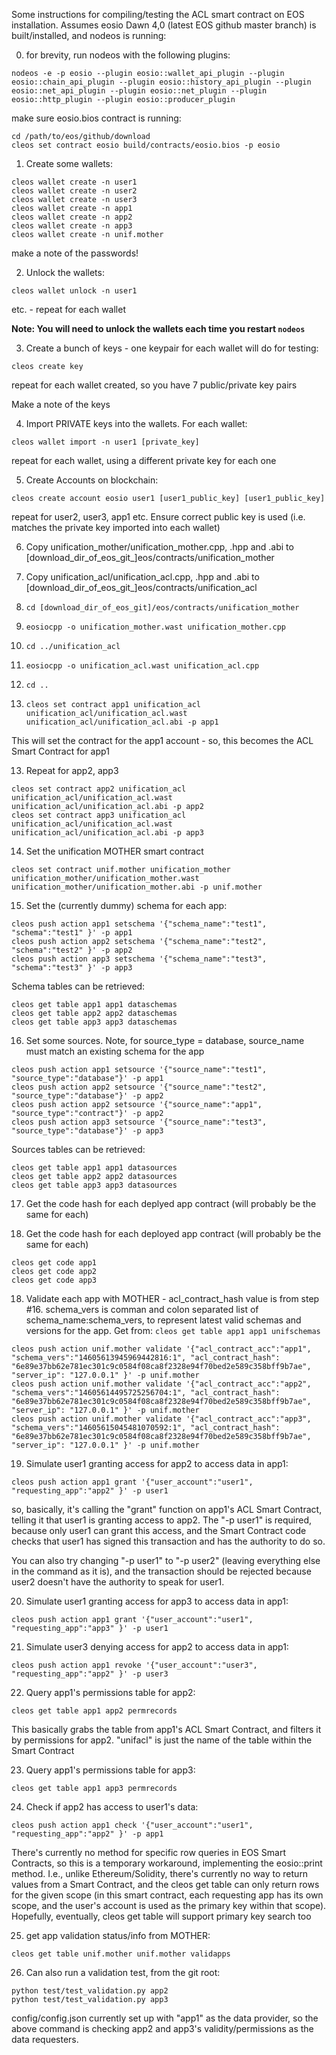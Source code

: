 Some instructions for compiling/testing the ACL smart contract on EOS installation. Assumes eosio Dawn 4,0 (latest EOS github master branch) is built/installed, and nodeos is running:

0) for brevity, run nodeos with the following plugins:
```
nodeos -e -p eosio --plugin eosio::wallet_api_plugin --plugin eosio::chain_api_plugin --plugin eosio::history_api_plugin --plugin eosio::net_api_plugin --plugin eosio::net_plugin --plugin eosio::http_plugin --plugin eosio::producer_plugin
```

make sure eosio.bios contract is running:

```
cd /path/to/eos/github/download
cleos set contract eosio build/contracts/eosio.bios -p eosio
```

1) Create some wallets:
```
cleos wallet create -n user1
cleos wallet create -n user2
cleos wallet create -n user3
cleos wallet create -n app1
cleos wallet create -n app2
cleos wallet create -n app3
cleos wallet create -n unif.mother
```

make a note of the passwords!

2) Unlock the wallets:

```
cleos wallet unlock -n user1
```
etc. - repeat for each wallet

__Note: You will need to unlock the wallets each time you restart `nodeos`__

3) Create a bunch of keys - one keypair for each wallet will do for testing:
```
cleos create key
```

repeat for each wallet created, so you have 7 public/private key pairs

Make a note of the keys

4) Import PRIVATE keys into the wallets. For each wallet:

```
cleos wallet import -n user1 [private_key]
```

repeat for each wallet, using a different private key for each one

5) Create Accounts on blockchain:
```
cleos create account eosio user1 [user1_public_key] [user1_public_key]
```

repeat for user2, user3, app1 etc. Ensure correct public key is used (i.e. matches the private key imported into each wallet)

6) Copy unification_mother/unification_mother.cpp, .hpp and .abi to [download_dir_of_eos_git_]eos/contracts/unification_mother

7) Copy unification_acl/unification_acl.cpp, .hpp and .abi to [download_dir_of_eos_git_]eos/contracts/unification_acl

7) `cd [download_dir_of_eos_git]/eos/contracts/unification_mother`

8) `eosiocpp -o unification_mother.wast unification_mother.cpp`

9) `cd ../unification_acl`

10) `eosiocpp -o unification_acl.wast unification_acl.cpp`

11) `cd ..`

12) `cleos set contract app1 unification_acl unification_acl/unification_acl.wast unification_acl/unification_acl.abi -p app1`

This will set the contract for the app1 account - so, this becomes the ACL Smart Contract for app1

13) Repeat for app2, app3
```
cleos set contract app2 unification_acl unification_acl/unification_acl.wast unification_acl/unification_acl.abi -p app2
cleos set contract app3 unification_acl unification_acl/unification_acl.wast unification_acl/unification_acl.abi -p app3
```

14) Set the unification MOTHER smart contract
```
cleos set contract unif.mother unification_mother unification_mother/unification_mother.wast unification_mother/unification_mother.abi -p unif.mother
```

15) Set the (currently dummy) schema for each app:
```
cleos push action app1 setschema '{"schema_name":"test1", "schema":"test1" }' -p app1
cleos push action app2 setschema '{"schema_name":"test2", "schema":"test2" }' -p app2
cleos push action app3 setschema '{"schema_name":"test3", "schema":"test3" }' -p app3
```

Schema tables can be retrieved:

```
cleos get table app1 app1 dataschemas
cleos get table app2 app2 dataschemas
cleos get table app3 app3 dataschemas
```

16) Set some sources. Note, for source_type = database, source_name must match an existing schema for the app
```
cleos push action app1 setsource '{"source_name":"test1", "source_type":"database"}' -p app1
cleos push action app2 setsource '{"source_name":"test2", "source_type":"database"}' -p app2
cleos push action app2 setsource '{"source_name":"app1", "source_type":"contract"}' -p app2
cleos push action app3 setsource '{"source_name":"test3", "source_type":"database"}' -p app3
```

Sources tables can be retrieved:

```
cleos get table app1 app1 datasources
cleos get table app2 app2 datasources
cleos get table app3 app3 datasources
```

17) Get the code hash for each deplyed app contract (will probably be the same for each)

16) Get the code hash for each deployed app contract (will probably be the same for each)

```
cleos get code app1
cleos get code app2
cleos get code app3
```

18) Validate each app with MOTHER - acl_contract_hash value is from step #16. schema_vers is comman and colon separated list of schema_name:schema_vers, to represent latest valid schemas and versions for the app. Get from: `cleos get table app1 app1 unifschemas`

```
cleos push action unif.mother validate '{"acl_contract_acc":"app1", "schema_vers":"14605613945969442816:1", "acl_contract_hash": "6e89e37bb62e781ec301c9c0584f08ca8f2328e94f70bed2e589c358bff9b7ae", "server_ip": "127.0.0.1" }' -p unif.mother
cleos push action unif.mother validate '{"acl_contract_acc":"app2", "schema_vers":"14605614495725256704:1", "acl_contract_hash": "6e89e37bb62e781ec301c9c0584f08ca8f2328e94f70bed2e589c358bff9b7ae", "server_ip": "127.0.0.1" }' -p unif.mother
cleos push action unif.mother validate '{"acl_contract_acc":"app3", "schema_vers":"14605615045481070592:1", "acl_contract_hash": "6e89e37bb62e781ec301c9c0584f08ca8f2328e94f70bed2e589c358bff9b7ae", "server_ip": "127.0.0.1" }' -p unif.mother
```

19) Simulate user1 granting access for app2 to access data in app1:
```
cleos push action app1 grant '{"user_account":"user1", "requesting_app":"app2" }' -p user1
```

so, basically, it's calling the "grant" function on app1's ACL Smart Contract, telling it that user1 is granting access to app2. The "-p user1" is required, because only user1 can grant this access, and the Smart Contract code checks that user1 has signed this transaction and has the authority to do so.

You can also try changing "-p user1" to "-p user2" (leaving everything else in the command as it is), and the transaction should be rejected because user2 doesn't have the authority to speak for user1.

20) Simulate user1 granting access for app3 to access data in app1:
```
cleos push action app1 grant '{"user_account":"user1", "requesting_app":"app3" }' -p user1
```

21) Simulate user3 denying access for app2 to access data in app1:
```
cleos push action app1 revoke '{"user_account":"user3", "requesting_app":"app2" }' -p user3
```

22) Query app1's permissions table for app2:
```
cleos get table app1 app2 permrecords
```

This basically grabs the table from app1's ACL Smart Contract, and filters it by permissions for app2. "unifacl" is just the name of the table within the Smart Contract

23) Query app1's permissions table for app3:
```
cleos get table app1 app3 permrecords
```
24) Check if app2 has access to user1's data:
```
cleos push action app1 check '{"user_account":"user1", "requesting_app":"app2" }' -p app1
```
There's currently no method for specific row queries in EOS Smart Contracts, so this is a temporary workaround, implementing the eosio::print method. I.e., unlike Ethereum/Solidity, there's currently no way to return values from a Smart Contract, and the cleos get table can only return rows for the given scope (in this smart contract, each requesting app has its own scope, and the user's account is used as the primary key within that scope). Hopefully, eventually, cleos get table will support primary key search too

25) get app validation status/info from MOTHER:
```
cleos get table unif.mother unif.mother validapps
```
26) Can also run a validation test, from the git root:
```
python test/test_validation.py app2
python test/test_validation.py app3
```

config/config.json currently set up with "app1" as the data provider, so the above command is checking app2 and app3's validity/permissions as the data requesters.
